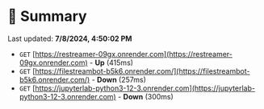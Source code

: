 # 📖 Summary
Last updated: **7/8/2024, 4:50:02 PM**

- `GET` [https://restreamer-09gx.onrender.com](https://restreamer-09gx.onrender.com) - **Up** (415ms)
- `GET` [https://filestreambot-b5k6.onrender.com/](https://filestreambot-b5k6.onrender.com/) - **Down** (257ms)
- `GET` [https://jupyterlab-python3-12-3.onrender.com](https://jupyterlab-python3-12-3.onrender.com) - **Down** (300ms)
